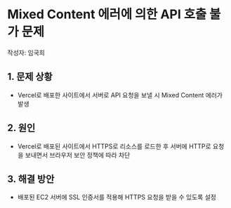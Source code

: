 # Mixed Content 에러에 의한 API 호출 불가 문제
작성자: 임국희
## 1. 문제 상황
- Vercel로 배포한 사이트에서 서버로 API 요청을 보낼 시 Mixed Content 에러가 발생

## 2. 원인
- Vercel로 배포된 사이트에서 HTTPS로 리소스를 로드한 후 서버에 HTTP로 요청을 보내면서 브라우저 보안 정책에 따라 차단

## 3. 해결 방안
- 배포된 EC2 서버에 SSL 인증서를 적용해 HTTPS 요청을 받을 수 있도록 설정
